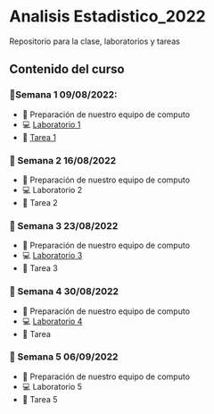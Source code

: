 # Analisis Estadistico_2022

Repositorio para la clase, laboratorios y tareas

## Contenido del curso

### :date:Semana 1 09/08/2022:
+ :notebook: Preparación de nuestro equipo de computo
+ :computer: [Laboratorio 1](Laboratorios/Laboratorio01_JorgeLuna.R)
+ :school_satchel: [Tarea 1](Tareas/Tarea01_JorgeAlexisLunaRobles.R)

### :date: Semana 2 16/08/2022
+ :notebook: Preparación de nuestro equipo de computo
+ :computer: Laboratorio 2
+ :school_satchel: Tarea 2

### :date: Semana 3 23/08/2022
+ :notebook: Preparación de nuestro equipo de computo
+ :computer: [Laboratorio 3](Laboratorios/Laboratorio02_JorgeLuna.R)
+ :school_satchel: Tarea 3

### :date: Semana 4 30/08/2022
+ :notebook: Preparación de nuestro equipo de computo
+ :computer: [Laboratorio 4](Laboratorios/Laboratorio04_JorgeLuna.R)
+ :school_satchel: Tarea 

### :date: Semana 5 06/09/2022
+ :notebook: Preparación de nuestro equipo de computo
+ :computer: Laboratorio 5
+ :school_satchel: Tarea 5
